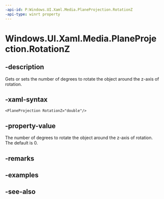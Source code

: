 ```yaml
---
-api-id: P:Windows.UI.Xaml.Media.PlaneProjection.RotationZ
-api-type: winrt property
---
```


<!-- Property syntax
public double RotationZ { get;  set; }
-->

# Windows.UI.Xaml.Media.PlaneProjection.RotationZ

## -description
Gets or sets the number of degrees to rotate the object around the z-axis of rotation.



## -xaml-syntax
```xaml
<PlaneProjection RotationZ="double"/>
```


## -property-value
The number of degrees to rotate the object around the z-axis of rotation. The default is 0.

## -remarks

## -examples

## -see-also
